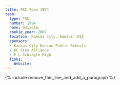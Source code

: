 ```yaml
---
title: FRC Team 1994
team:
  type: FRC
  number: 1994
  name: Quixote
  rookie_year: 2007
  location: Kansas City, Kansas, USA
  sponsors:
  - Kansas City Kansas Public Schools
  - KC Stem Alliance
  - F L Schlagle High
  links:
    Website:
---
```


{% include remove_this_line_and_add_a_paragraph %}